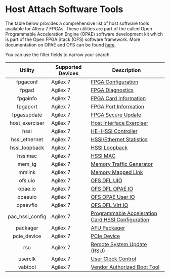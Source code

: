 # **Host Attach Software Tools**

The table below provides a comprehensive list of host software tools available for Altera 7 FPGAs. These utilities are part of the  called Open Programmable Acceleration Engine (OPAE) software development kit which is part of the Open FPGA Stack (OFS) software framework.  More documentation on OPAE and OFS can be found [here](https://ofs.github.io/).
  
You can use the filter fields to narrow your search.


| **Utility** |  Supported Devices | Description |
| :-------:|-----------|-----------------|
| fpgaconf  | Agilex 7 | [FPGA Configuration](../host-attach-util/fpgaconf/fpgaconf.md) |
| fpgad  | Agilex 7 | [FPGA Diagnostics](../host-attach-util/fpgad/fpgad.md) |
| fpgainfo  | Agilex 7 | [FPGA Card Information](../host-attach-util/fpgainfo/fpgainfo.md) |
| fpgaport  | Agilex 7 | [FPGA Port Information](../host-attach-util/fpgaport/fpgaport.md) |
| fpgasupdate  | Agilex 7 | [FPGA Secure Update](../host-attach-util/fpgasupdate/fpgasupdate.md) |
| host_exerciser  | Agilex 7 | [Host Interface Exerciser](../host-attach-util/host_exerciser/host_exerciser.md) |
| hssi  | Agilex 7 | [HE-HSSI Controller](../host-attach-util/hssi/hssi.md) |
| hssi_ethernet  | Agilex 7 | [HSSI/Ethernet Statistics](../host-attach-util/hssi/hssi.md) |
| hssi_loopback  | Agilex 7 | [HSSI Loopback](../host-attach-util/hssi_loopback/hssi_loopback.md) |
| hssimac | Agilex 7 | [HSSI MAC](../host-attach-util/hssi_ethernet/hssimac.md) |
| mem_tg  | Agilex 7 | [Memory Traffic Generator](../host-attach-util/mem_tg/mem_tg.md) |
| mmlink  | Agilex 7 | [Memory Mapped Link](../host-attach-util/mmlink/mmlink.md) |
| ofs.uio  | Agilex 7 | [OFS DFL UIO](../host-attach-util/ofs_uio/ofs_uio.md) |
| opae.io  | Agilex 7 | [OFS DFL OPAE IO](../host-attach-util/opae_io/opae_io.md) |
| opaeuio  | Agilex 7 | [OFS OPAE User IO](../host-attach-util/opaeuio/opaeuio.md) |
| opaevfio  | Agilex 7 | [OFS DFL Virt IO](../host-attach-util/opaevfio/opaevfio.md) |
| pac_hssi_config  | Agilex 7 | [Programmable Acceleration Card HSSI Configuration](../host-attach-util/pac_hssi_config/pac_hssi_config.md) |
| packager  | Agilex 7 | [AFU Packager](../host-attach-util/packager/packager.md) |
| pcie_device  | Agilex 7 | [PCIe Device](../host-attach-util/pci_device/pci_device.md) |
| rsu  | Agilex 7 | [Remote System Update (RSU)](../host-attach-util/rsu/rsu.md) |
| userclk  | Agilex 7 | [User Clock Control](../host-attach-util/userclk/userclk.md) |
| vabtool  | Agilex 7 | [Vendor Authorized Boot Tool](../host-attach-util/vabtool/vabtool.md) |